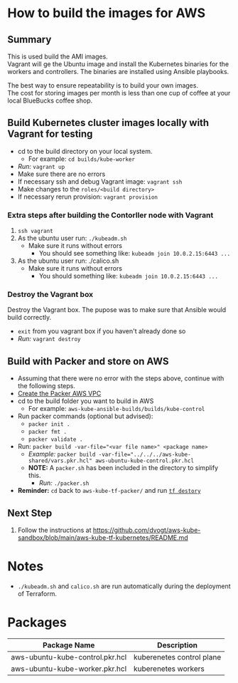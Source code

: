 
# How to build the images for AWS

## Summary
This is used build the AMI images. \
Vagrant will ge the Ubuntu image and install the Kubernetes binaries for the workers and controllers. The binaries are installed using Ansible playbooks.

The best way to ensure repeatability is to build your own images.  \
The cost for storing images per month is less than one cup of coffee at your local BlueBucks coffee shop.

## Build Kubernetes cluster images locally with Vagrant for testing
   * cd to the build directory on your local system.
      * For example: `cd builds/kube-worker`
   * *Run:* `vagrant up`
   * Make sure there are no errors
   * If necessary ssh and debug Vagrant image: `vagrant ssh`
   * Make changes to the `roles/<build directory>`
   * If necessary rerun provision: `vagrant provision`

### Extra steps after building the Contorller node with Vagrant
1. `ssh vagrant`
2. As the ubuntu user run: `./kubeadm.sh`
   * Make sure it runs without errors
     * You should see something like: `kubeadm join 10.0.2.15:6443 ...`
3. As the ubuntu user run: ./calico.sh
   * Make sure it runs without errors
     * You should something like: `kubeadm join 10.0.2.15:6443 ...`

### Destroy the Vagrant box

Destroy the Vagrant box. The pupose was to make sure that Ansible would build correctly.
* `exit` from you vagrant box if you haven't already done so
* *Run:* `vagrant destroy`


## Build with Packer and store on AWS
   * Assuming that there were no error with the steps above, continue with the following steps.
   * [Create the Packer AWS VPC](https://github.com/dvogt/aws-kube-sandbox/blob/main/aws-kube-tf-packer/README.md)
   * cd to the build folder you want to build in AWS
     * For example: `aws-kube-ansible-builds/builds/kube-control`
   * Run packer commands (optional but advised):
      * `packer init .`
      * `packer fmt .`
      * `packer validate .`
   * Run: `packer build -var-file="<var file name>" <package name>` 
      * *Example:* `packer build -var-file="../../../aws-kube-shared/vars.pkr.hcl" aws-ubuntu-kube-control.pkr.hcl`
      * **NOTE:** A `packer.sh` has been included in the directory to simplify this. 
         * *Run:* `./packer.sh`
   * **Reminder:** `cd` back to `aws-kube-tf-packer/` and run [`tf destory`](https://github.com/dvogt/aws-kube-sandbox/blob/main/aws-kube-tf-packer/README.md)

## Next Step

1. Follow the instructions at https://github.com/dvogt/aws-kube-sandbox/blob/main/aws-kube-tf-kubernetes/README.md


# Notes

* `./kubeadm.sh` and `calico.sh` are run automatically during the deployment of Terraform.

# Packages

|Package Name|Description|
|---|---|
|aws-ubuntu-kube-control.pkr.hcl  |kuberenetes control plane|
|aws-ubuntu-kube-worker.pkr.hcl   |kuberenetes workers|




